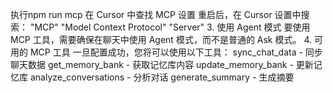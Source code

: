 执行npm run mcp
在 Cursor 中查找 MCP 设置
重启后，在 Cursor 设置中搜索：
"MCP"
"Model Context Protocol"
"Server"
3. 使用 Agent 模式
要使用 MCP 工具，需要确保在聊天中使用 Agent 模式，而不是普通的 Ask 模式。
4. 可用的 MCP 工具
一旦配置成功，您将可以使用以下工具：
sync_chat_data - 同步聊天数据
get_memory_bank - 获取记忆库内容
update_memory_bank - 更新记忆库
analyze_conversations - 分析对话
generate_summary - 生成摘要